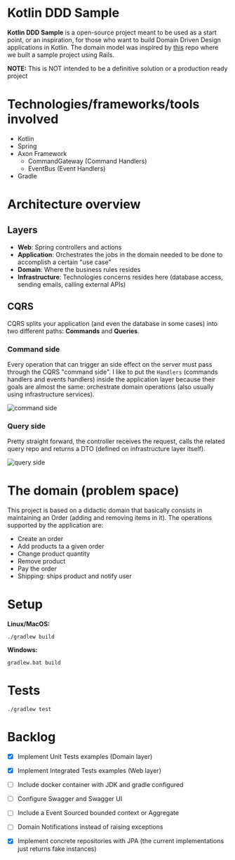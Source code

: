 # Kotlin DDD Sample

**Kotlin DDD Sample** is a open-source project meant to be used as a start point, or an inspiration, for those who want to build Domain Driven Design applications in Kotlin. The domain model was inspired by [this](https://github.com/mcapanema/ddd-rails-example) repo where we built a sample project using Rails.

**NOTE:** This is NOT intended to be a definitive solution or a production ready project

# Technologies/frameworks/tools involved

- Kotlin
- Spring
- Axon Framework
  - CommandGateway (Command Handlers)
  - EventBus (Event Handlers)
- Gradle

# Architecture overview

## Layers
- **Web**: Spring controllers and actions
- **Application**: Orchestrates the jobs in the domain needed to be done to accomplish a certain "use case"
- **Domain**: Where the business rules resides
- **Infrastructure**: Technologies concerns resides here (database access, sending emails, calling external APIs)

## CQRS

CQRS splits your application (and even the database in some cases) into two different paths: **Commands** and **Queries**.
 
### Command side

Every operation that can trigger an side effect on the server must pass through the CQRS "command side". I like to put the `Handlers` (commands handlers and events handlers) inside the application layer because their goals are almost the same: orchestrate domain operations (also usually using infrastructure services). 
 
![command side](docs/images/command_side_with_events.jpg)

### Query side

Pretty straight forward, the controller receives the request, calls the related query repo and returns a DTO (defined on infrastructure layer itself). 

![query side](docs/images/query_side.jpg)

# The domain (problem space)

This project is based on a didactic domain that basically consists in maintaining an Order (adding and removing items in it). The operations supported by the application are:

* Create an order 
* Add products ta a given order
* Change product quantity
* Remove product
* Pay the order
* Shipping: ships product and notify user

# Setup

**Linux/MacOS:** 

```
./gradlew build
```

**Windows:**

```
gradlew.bat build
```

# Tests

```
./gradlew test
```

# Backlog
- [x] Implement Unit Tests examples (Domain layer)
- [x] Implement Integrated Tests examples (Web layer)
- [ ] Include docker container with JDK and gradle configured
- [ ] Configure Swagger and Swagger UI
- [ ] Include a Event Sourced bounded context or Aggregate
- [ ] Domain Notifications instead of raising exceptions
- [x] Implement concrete repositories with JPA (the current implementations just returns fake instances)

